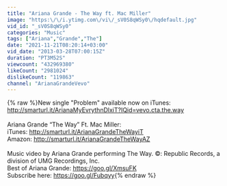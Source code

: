 ```yaml
---
title: "Ariana Grande - The Way ft. Mac Miller"
image: "https:\/\/i.ytimg.com\/vi\/_sV0S8qWSy0\/hqdefault.jpg"
vid_id: "_sV0S8qWSy0"
categories: "Music"
tags: ["Ariana","Grande","The"]
date: "2021-11-21T08:20:14+03:00"
vid_date: "2013-03-28T07:00:15Z"
duration: "PT3M52S"
viewcount: "432969380"
likeCount: "2981024"
dislikeCount: "119863"
channel: "ArianaGrandeVevo"
---
```

{% raw %}New single &quot;Problem&quot; available now on iTunes: <a rel="nofollow" target="blank" href="http://smarturl.it/ArianaMyEvrythnDlxiT?IQid=vevo.cta.the.way">http://smarturl.it/ArianaMyEvrythnDlxiT?IQid=vevo.cta.the.way</a><br /><br />Ariana Grande “The Way” Ft. Mac Miller:<br />iTunes: <a rel="nofollow" target="blank" href="http://smarturl.it/ArianaGrandeTheWayiT">http://smarturl.it/ArianaGrandeTheWayiT</a><br />Amazon: <a rel="nofollow" target="blank" href="http://smarturl.it/ArianaGrandeTheWayAZ">http://smarturl.it/ArianaGrandeTheWayAZ</a><br /><br />Music video by Ariana Grande performing The Way. ©:  Republic Records, a division of UMG Recordings, Inc.<br />Best of Ariana Grande: <a rel="nofollow" target="blank" href="https://goo.gl/XmsuFK">https://goo.gl/XmsuFK</a><br />Subscribe here: <a rel="nofollow" target="blank" href="https://goo.gl/Fubqyy">https://goo.gl/Fubqyy</a>{% endraw %}
